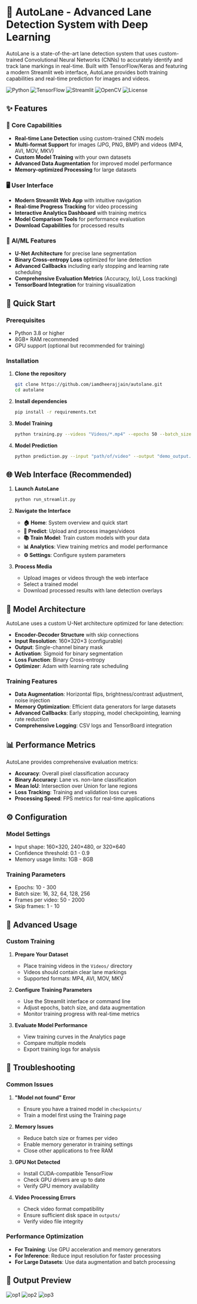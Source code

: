 # 🚗 AutoLane - Advanced Lane Detection System with Deep Learning

AutoLane is a state-of-the-art lane detection system that uses custom-trained Convolutional Neural Networks (CNNs) to accurately identify and track lane markings in real-time. Built with TensorFlow/Keras and featuring a modern Streamlit web interface, AutoLane provides both training capabilities and real-time prediction for images and videos.

![Python](https://img.shields.io/badge/Python-3.8+-blue.svg)
![TensorFlow](https://img.shields.io/badge/TensorFlow-2.13.0-orange.svg)
![Streamlit](https://img.shields.io/badge/Streamlit-1.40.1-red.svg)
![OpenCV](https://img.shields.io/badge/OpenCV-4.8.1-green.svg)
![License](https://img.shields.io/badge/License-MIT-yellow.svg)

## ✨ Features

### 🎯 **Core Capabilities**

- **Real-time Lane Detection** using custom-trained CNN models
- **Multi-format Support** for images (JPG, PNG, BMP) and videos (MP4, AVI, MOV, MKV)
- **Custom Model Training** with your own datasets
- **Advanced Data Augmentation** for improved model performance
- **Memory-optimized Processing** for large datasets

### 🖥️ **User Interface**

- **Modern Streamlit Web App** with intuitive navigation
- **Real-time Progress Tracking** for video processing
- **Interactive Analytics Dashboard** with training metrics
- **Model Comparison Tools** for performance evaluation
- **Download Capabilities** for processed results

### 🧠 **AI/ML Features**

- **U-Net Architecture** for precise lane segmentation
- **Binary Cross-entropy Loss** optimized for lane detection
- **Advanced Callbacks** including early stopping and learning rate scheduling
- **Comprehensive Evaluation Metrics** (Accuracy, IoU, Loss tracking)
- **TensorBoard Integration** for training visualization

## 🚀 Quick Start

### Prerequisites

- Python 3.8 or higher
- 8GB+ RAM recommended
- GPU support (optional but recommended for training)

### Installation

1. **Clone the repository**

   ```bash
   git clone https://github.com/iamdheerajjain/autolane.git
   cd autolane
   ```

2. **Install dependencies**

   ```bash
   pip install -r requirements.txt

3. **Model Training**

   ```bash
   python training.py --videos "Videos/*.mp4" --epochs 50 --batch_size 8 --frames_per_video 100 --augment --use_generator
   ```

4. **Model Prediction**

   ```bash
   python prediction.py --input "path/of/video" --output "demo_output.mp4" --model "checkpoints/custom_lane_model_best.h5"
   ```

## 🌐 **Web Interface (Recommended)**

1. **Launch AutoLane**

   ```bash
   python run_streamlit.py
   ```

2. **Navigate the Interface**

   - **🏠 Home**: System overview and quick start
   - **🎯 Predict**: Upload and process images/videos
   - **📚 Train Model**: Train custom models with your data
   - **📊 Analytics**: View training metrics and model performance
   - **⚙️ Settings**: Configure system parameters

3. **Process Media**
   - Upload images or videos through the web interface
   - Select a trained model
   - Download processed results with lane detection overlays


## 🧠 Model Architecture

AutoLane uses a custom U-Net architecture optimized for lane detection:

- **Encoder-Decoder Structure** with skip connections
- **Input Resolution**: 160×320×3 (configurable)
- **Output**: Single-channel binary mask
- **Activation**: Sigmoid for binary segmentation
- **Loss Function**: Binary Cross-entropy
- **Optimizer**: Adam with learning rate scheduling

### **Training Features**

- **Data Augmentation**: Horizontal flips, brightness/contrast adjustment, noise injection
- **Memory Optimization**: Efficient data generators for large datasets
- **Advanced Callbacks**: Early stopping, model checkpointing, learning rate reduction
- **Comprehensive Logging**: CSV logs and TensorBoard integration

## 📊 Performance Metrics

AutoLane provides comprehensive evaluation metrics:

- **Accuracy**: Overall pixel classification accuracy
- **Binary Accuracy**: Lane vs. non-lane classification
- **Mean IoU**: Intersection over Union for lane regions
- **Loss Tracking**: Training and validation loss curves
- **Processing Speed**: FPS metrics for real-time applications

## ⚙️ Configuration

### **Model Settings**

- Input shape: 160×320, 240×480, or 320×640
- Confidence threshold: 0.1 - 0.9
- Memory usage limits: 1GB - 8GB

### **Training Parameters**

- Epochs: 10 - 300
- Batch size: 16, 32, 64, 128, 256
- Frames per video: 50 - 2000
- Skip frames: 1 - 10

## 🔧 Advanced Usage

### **Custom Training**

1. **Prepare Your Dataset**

   - Place training videos in the `Videos/` directory
   - Videos should contain clear lane markings
   - Supported formats: MP4, AVI, MOV, MKV

2. **Configure Training Parameters**

   - Use the Streamlit interface or command line
   - Adjust epochs, batch size, and data augmentation
   - Monitor training progress with real-time metrics

3. **Evaluate Model Performance**
   - View training curves in the Analytics page
   - Compare multiple models
   - Export training logs for analysis


## 🐛 Troubleshooting

### **Common Issues**

1. **"Model not found" Error**

   - Ensure you have a trained model in `checkpoints/`
   - Train a model first using the Training page

2. **Memory Issues**

   - Reduce batch size or frames per video
   - Enable memory generator in training settings
   - Close other applications to free RAM

3. **GPU Not Detected**

   - Install CUDA-compatible TensorFlow
   - Check GPU drivers are up to date
   - Verify GPU memory availability

4. **Video Processing Errors**
   - Check video format compatibility
   - Ensure sufficient disk space in `outputs/`
   - Verify video file integrity

### **Performance Optimization**

- **For Training**: Use GPU acceleration and memory generators
- **For Inference**: Reduce input resolution for faster processing
- **For Large Datasets**: Use data augmentation and batch processing

## 📸 Output Preview

![op1](op1.png)
![op2](op2.png)
![op3](op3.png)